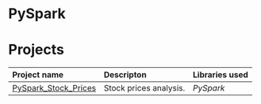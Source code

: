 # PySpark
# Projects
| Project name | Descripton | Libraries used | 
| :---------------------- | :---------------------- | :---------------------- |
| [PySpark_Stock_Prices](https://github.com/MashaBorodkina/PySpark/blob/abcde721038bde9a166df025e6b7592bfbf76bf5/Pyspark_Stock_Prices.ipynb)| Stock prices analysis.| *PySpark* |






